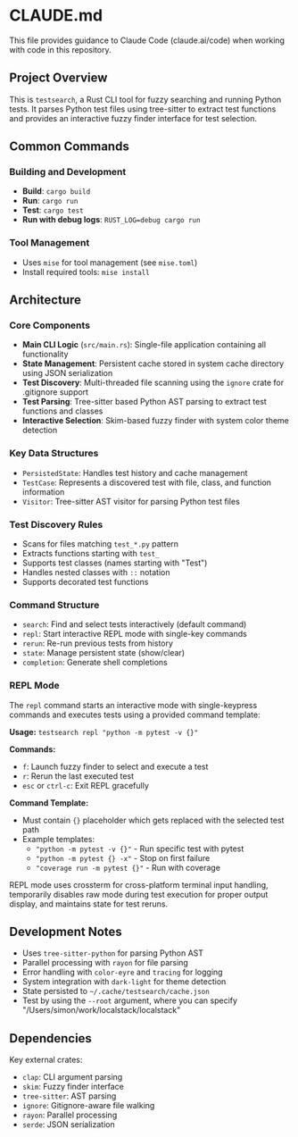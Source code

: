 # CLAUDE.md

This file provides guidance to Claude Code (claude.ai/code) when working with code in this repository.

## Project Overview

This is `testsearch`, a Rust CLI tool for fuzzy searching and running Python tests. It parses Python test files using tree-sitter to extract test functions and provides an interactive fuzzy finder interface for test selection.

## Common Commands

### Building and Development
- **Build**: `cargo build`
- **Run**: `cargo run`
- **Test**: `cargo test`
- **Run with debug logs**: `RUST_LOG=debug cargo run`

### Tool Management
- Uses `mise` for tool management (see `mise.toml`)
- Install required tools: `mise install`

## Architecture

### Core Components

- **Main CLI Logic** (`src/main.rs`): Single-file application containing all functionality
- **State Management**: Persistent cache stored in system cache directory using JSON serialization
- **Test Discovery**: Multi-threaded file scanning using the `ignore` crate for .gitignore support
- **Test Parsing**: Tree-sitter based Python AST parsing to extract test functions and classes
- **Interactive Selection**: Skim-based fuzzy finder with system color theme detection

### Key Data Structures

- `PersistedState`: Handles test history and cache management
- `TestCase`: Represents a discovered test with file, class, and function information
- `Visitor`: Tree-sitter AST visitor for parsing Python test files

### Test Discovery Rules

- Scans for files matching `test_*.py` pattern
- Extracts functions starting with `test_`
- Supports test classes (names starting with "Test")
- Handles nested classes with `::` notation
- Supports decorated test functions

### Command Structure

- `search`: Find and select tests interactively (default command)
- `repl`: Start interactive REPL mode with single-key commands
- `rerun`: Re-run previous tests from history
- `state`: Manage persistent state (show/clear)
- `completion`: Generate shell completions

### REPL Mode

The `repl` command starts an interactive mode with single-keypress commands and executes tests using a provided command template:

**Usage:** `testsearch repl "python -m pytest -v {}"`

**Commands:**
- `f`: Launch fuzzy finder to select and execute a test
- `r`: Rerun the last executed test  
- `esc` or `ctrl-c`: Exit REPL gracefully

**Command Template:**
- Must contain `{}` placeholder which gets replaced with the selected test path
- Example templates:
  - `"python -m pytest -v {}"` - Run specific test with pytest
  - `"python -m pytest {} -x"` - Stop on first failure
  - `"coverage run -m pytest {}"` - Run with coverage

REPL mode uses crossterm for cross-platform terminal input handling, temporarily disables raw mode during test execution for proper output display, and maintains state for test reruns.

## Development Notes

- Uses `tree-sitter-python` for parsing Python AST
- Parallel processing with `rayon` for file parsing
- Error handling with `color-eyre` and `tracing` for logging
- System integration with `dark-light` for theme detection
- State persisted to `~/.cache/testsearch/cache.json`
- Test by using the `--root` argument, where you can specify "/Users/simon/work/localstack/localstack"

## Dependencies

Key external crates:
- `clap`: CLI argument parsing
- `skim`: Fuzzy finder interface
- `tree-sitter`: AST parsing
- `ignore`: Gitignore-aware file walking
- `rayon`: Parallel processing
- `serde`: JSON serialization
